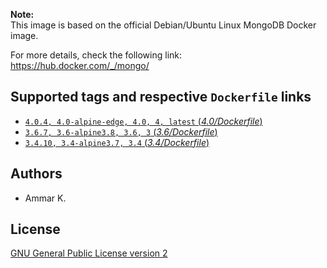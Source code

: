 **Note:**  
This image is based on the official Debian/Ubuntu Linux MongoDB Docker image.

For more details, check the following link:  
https://hub.docker.com/_/mongo/

## Supported tags and respective `Dockerfile` links

* [`4.0.4, 4.0-alpine-edge, 4.0, 4, latest` (*4.0/Dockerfile*)](https://github.com/akai-z/docker-alpine-mongodb/blob/master/4.0/Dockerfile)
* [`3.6.7, 3.6-alpine3.8, 3.6, 3` (*3.6/Dockerfile*)](https://github.com/akai-z/docker-alpine-mongodb/blob/master/3.6/Dockerfile)
* [`3.4.10, 3.4-alpine3.7, 3.4` (*3.4/Dockerfile*)](https://github.com/akai-z/docker-alpine-mongodb/blob/master/3.4/Dockerfile)

## Authors

* Ammar K.

## License

[GNU General Public License version 2](https://github.com/akai-z/docker-alpine-mongodb/blob/master/LICENSE)
